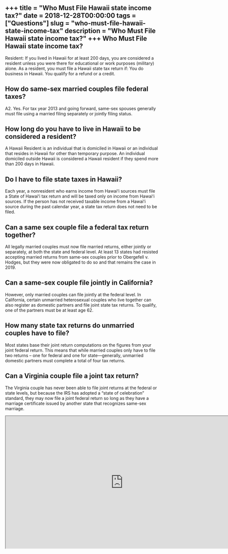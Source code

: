 +++
title = "Who Must File Hawaii state income tax?"
date = 2018-12-28T00:00:00
tags = ["Questions"]
slug = "who-must-file-hawaii-state-income-tax"
description = "Who Must File Hawaii state income tax?"
+++
Who Must File Hawaii state income tax?
--------------------------------------

Resident: If you lived in Hawaii for at least 200 days, you are considered a resident unless you were there for educational or work purposes (military) alone. As a resident, you must file a Hawaii state tax return if: You do business in Hawaii. You qualify for a refund or a credit.

How do same-sex married couples file federal taxes?
---------------------------------------------------

A2. Yes. For tax year 2013 and going forward, same-sex spouses generally must file using a married filing separately or jointly filing status.

How long do you have to live in Hawaii to be considered a resident?
-------------------------------------------------------------------

A Hawaii Resident is an individual that is domiciled in Hawaii or an individual that resides in Hawaii for other than temporary purpose. An individual domiciled outside Hawaii is considered a Hawaii resident if they spend more than 200 days in Hawaii.

Do I have to file state taxes in Hawaii?
----------------------------------------

Each year, a nonresident who earns income from Hawaiʻi sources must file a State of Hawaiʻi tax return and will be taxed only on income from Hawaiʻi sources. If the person has not received taxable income from a Hawaiʻi source during the past calendar year, a state tax return does not need to be filed.

Can a same sex couple file a federal tax return together?
---------------------------------------------------------

All legally married couples must now file married returns, either jointly or separately, at both the state and federal level. At least 13 states had resisted accepting married returns from same-sex couples prior to Obergefell v. Hodges, but they were now obligated to do so and that remains the case in 2019.

Can a same-sex couple file jointly in California?
-------------------------------------------------

However, only married couples can file jointly at the federal level. In California, certain unmarried heterosexual couples who live together can also register as domestic partners and file joint state tax returns. To qualify, one of the partners must be at least age 62.

How many state tax returns do unmarried couples have to file?
-------------------------------------------------------------

Most states base their joint return computations on the figures from your joint federal return. This means that while married couples only have to file two returns – one for federal and one for state—generally, unmarried domestic partners must complete a total of four tax returns.

Can a Virginia couple file a joint tax return?
----------------------------------------------

The Virginia couple has never been able to file joint returns at the federal or state levels, but because the IRS has adopted a “state of celebration” standard, they may now file a joint federal return so long as they have a marriage certificate issued by another state that recognizes same-sex marriage.

<iframe allow="accelerometer; autoplay; clipboard-write; encrypted-media; gyroscope; picture-in-picture" allowfullscreen="" class="__youtube_prefs__  epyt-is-override  no-lazyload" data-no-lazy="1" data-origheight="433" data-origwidth="770" data-skipgform_ajax_framebjll="" height="433" id="_ytid_51935" loading="lazy" src="https://www.youtube.com/embed/h0rXKymrP3U?enablejsapi=1&autoplay=0&cc_load_policy=0&cc_lang_pref=&iv_load_policy=1&loop=0&modestbranding=0&rel=1&fs=1&playsinline=0&autohide=2&theme=dark&color=red&controls=1&" title="YouTube player" width="770"></iframe>